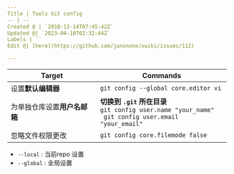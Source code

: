 ```yaml
---
Title | Tools Git config
-- | --
Created @ | `2018-12-14T07:45:42Z`
Updated @| `2023-04-10T02:32:44Z`
Labels | ``
Edit @| [here](https://github.com/junxnone/xwiki/issues/112)

---
```

Target | Commands
-- | --
设置**默认编辑器** | `git config --global core.editor vi`
为单独仓库设置**用户名邮箱** |  **切换到 `.git` 所在目录** <br>`git config user.name "your_name"`<br>` git config user.email "your_email"`
忽略文件权限更改 | `git config core.filemode false`

- `--local` : 当前repo 设置
- `--global` : 全局设置

